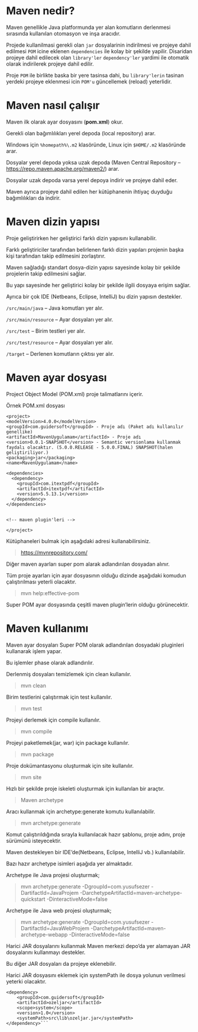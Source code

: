 # Maven nedir?

Maven genellikle Java platformunda yer alan komutların derlenmesi sırasında kullanılan otomasyon ve inşa aracıdır.

Projede kullanilmasi gerekli olan `jar` dosyalarinin indirilmesi ve projeye dahil edilmesi 
`POM` icine eklenen `dependencies` ile kolay bir şekilde yapilir. Disaridan projeye dahil edilecek olan 
`library'ler` `dependency'ler` yardimi ile otomatik olarak indirilerek projeye dahil edilir.  

Proje `POM` ile birlikte baska bir yere tasinsa dahi, bu `library'lerin` tasinan yerdeki projeye 
eklenmesi icin `POM'u` güncellemek (reload) yeterlidir.

# Maven nasıl çalışır
Maven ilk olarak ayar dosyasını (**pom.xml**) okur.

Gerekli olan bağımlılıkları yerel depoda (local repository) arar.

Windows için `%homepath%\.m2` klasöründe, Linux için `$HOME/.m2` klasöründe arar.

Dosyalar yerel depoda yoksa uzak depoda (Maven Central Repository – https://repo.maven.apache.org/maven2/) arar.

Dosyalar uzak depoda varsa yerel depoya indirir ve projeye dahil eder.

Maven ayrıca projeye dahil edilen her kütüphanenin ihtiyaç duyduğu bağımlılıkları da indirir.


# Maven dizin yapısı
Proje geliştirirken her geliştirici farklı dizin yapısını kullanabilir.

Farklı geliştiriciler tarafından belirlenen farklı dizin yapıları projenin başka kişi tarafından takip edilmesini zorlaştırır.

Maven sağladığı standart dosya-dizin yapısı sayesinde kolay bir şekilde projelerin takip edilmesini sağlar.

Bu yapı sayesinde her geliştirici kolay bir şekilde ilgili dosyaya erişim sağlar.

Ayrıca bir çok IDE (Netbeans, Eclipse, IntelliJ) bu dizin yapısın destekler.

`/src/main/java` – Java komutları yer alır.

`/src/main/resource` – Ayar dosyaları yer alır.

`/src/test` – Birim testleri yer alır.

`/src/test/resource` – Ayar dosyaları yer alır.

`/target` – Derlenen komutların çıktısı yer alır.

# Maven ayar dosyası

Project Object Model (POM.xml) proje talimatlarını içerir.

Örnek POM.xml dosyası

```
<project>
<modelVersion>4.0.0</modelVersion>
<groupId>com.guidersoft</groupId> - Proje adı (Paket adı kullanılır genellike)
<artifactId>MavenUygulamam</artifactId> - Proje adı
<version>0.0.1-SNAPSHOT</version> - Semantic versionlama kullanmak faydalı olacaktır. (5.0.0.RELEASE - 5.0.0.FINAL) SNAPSHOT(halen geliştiriliyor.)
<packaging>jar</packaging>
<name>MavenUygulamam</name>

<dependencies>
  <dependency>
    <groupId>com.itextpdf</groupId>
    <artifactId>itextpdf</artifactId>
    <version>5.5.13.1</version>
  </dependency>
</dependencies>


<!-- maven plugin'leri -->

</project>
```

Kütüphaneleri bulmak için aşağıdaki adresi kullanabilirsiniz.

>https://mvnrepository.com/

Diğer maven ayarları super pom alarak adlandırılan dosyadan alınır.

Tüm proje ayarları için ayar dosyasının olduğu dizinde aşağıdaki komudun çalıştırılması yeterli olacaktır.

>mvn help:effective-pom
> 
Super POM ayar dosyasında çeşitli maven plugin’lerin olduğu görünecektir.

# Maven kullanımı
Maven ayar dosyaları Super POM olarak adlandırılan dosyadaki pluginleri kullanarak işlem yapar.

Bu işlemler phase olarak adlandırılır.

Derlenmiş dosyaları temizlemek için clean kullanılır.
>mvn clean 

Birim testlerini çalıştırmak için test kullanılır.
>mvn test


Projeyi derlemek için compile kullanılır.
>mvn compile

Projeyi paketlemek(jar, war) için package kullanılır.
>mvn package

Proje dokümantasyonu oluşturmak için site kullanılır.
>mvn site

Hızlı bir şekilde proje iskeleti oluşturmak için kullanılan bir araçtır.
>Maven archetype

Aracı kullanmak için archetype:generate komutu kullanılabilir.
>mvn archetype:generate

Komut çalıştırıldığında sırayla kullanılacak hazır şablonu, proje adını, proje sürümünü isteyecektir.

Maven destekleyen bir IDE’de(Netbeans, Eclipse, IntelliJ vb.) kullanılabilir.

Bazı hazır archetype isimleri aşağıda yer almaktadır.


Archetype ile Java projesi oluşturmak;

>mvn archetype:generate -DgroupId=com.yusufsezer -DartifactId=JavaProjem -DarchetypeArtifactId=maven-archetype-quickstart -DinteractiveMode=false

Archetype ile Java web projesi oluşturmak;
>mvn archetype:generate -DgroupId=com.yusufsezer -DartifactId=JavaWebProjem -DarchetypeArtifactId=maven-archetype-webapp -DinteractiveMode=false

Harici JAR dosyalarını kullanmak
Maven merkezi depo’da yer alamayan JAR dosyalarını kullanmayı destekler.

Bu diğer JAR dosyaları da projeye eklenebilir.

Harici JAR dosyasını eklemek için systemPath ile dosya yolunun verilmesi yeterki olacaktır.

```
<dependency>
	<groupId>com.guidersoft</groupId>
	<artifactId>ozeljar</artifactId>
	<scope>system</scope>
	<version>1.0</version>
	<systemPath>src\lib\ozeljar.jar</systemPath>
</dependency>```